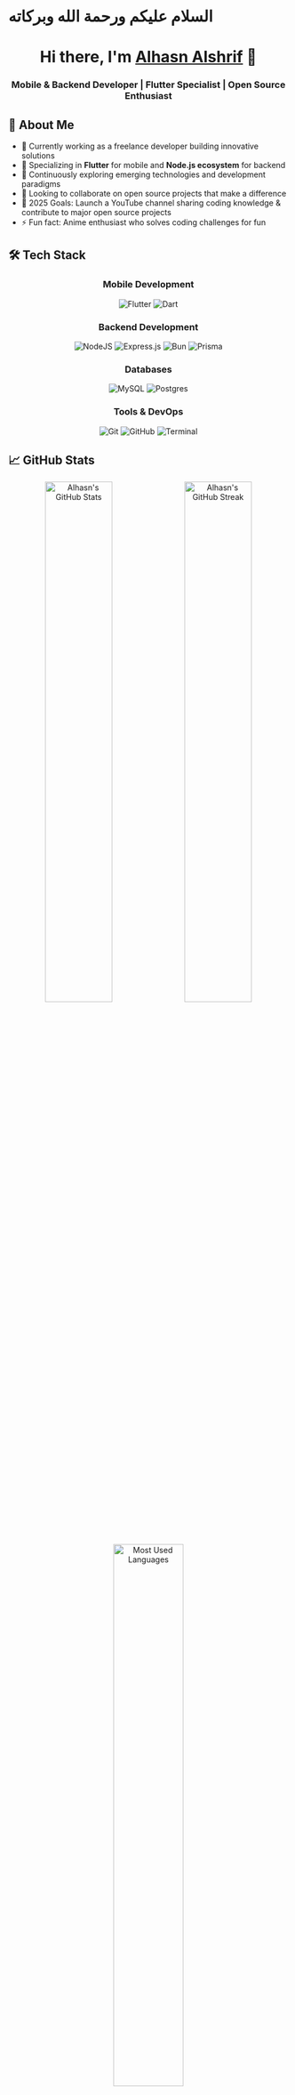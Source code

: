 # السلام عليكم ورحمة الله وبركاته

<div align="center">
  <h1>Hi there, I'm <a href="https://alhasn.vercel.app/" target="_blank">Alhasn Alshrif</a> 👋</h1>
  <h3>Mobile & Backend Developer | Flutter Specialist | Open Source Enthusiast</h3>
</div>

## 💫 About Me
- 🔭 Currently working as a freelance developer building innovative solutions
- 🚀 Specializing in **Flutter** for mobile and **Node.js ecosystem** for backend
- 🌱 Continuously exploring emerging technologies and development paradigms
- 🤝 Looking to collaborate on open source projects that make a difference
- 🥅 2025 Goals: Launch a YouTube channel sharing coding knowledge & contribute to major open source projects
- ⚡ Fun fact: Anime enthusiast who solves coding challenges for fun

## 🛠️ Tech Stack

<div align="center">

### Mobile Development
![Flutter](https://img.shields.io/badge/Flutter-%2302569B.svg?style=for-the-badge&logo=Flutter&logoColor=white)
![Dart](https://img.shields.io/badge/dart-%230175C2.svg?style=for-the-badge&logo=dart&logoColor=white)

### Backend Development
![NodeJS](https://img.shields.io/badge/node.js-6DA55F?style=for-the-badge&logo=node.js&logoColor=white)
![Express.js](https://img.shields.io/badge/express.js-%23404d59.svg?style=for-the-badge&logo=express&logoColor=%2361DAFB)
![Bun](https://img.shields.io/badge/Bun-%23000000.svg?style=for-the-badge&logo=bun&logoColor=white)
![Prisma](https://img.shields.io/badge/Prisma-3982CE?style=for-the-badge&logo=Prisma&logoColor=white)

### Databases
![MySQL](https://img.shields.io/badge/mysql-%2300f.svg?style=for-the-badge&logo=mysql&logoColor=white)
![Postgres](https://img.shields.io/badge/postgres-%23316192.svg?style=for-the-badge&logo=postgresql&logoColor=white)

### Tools & DevOps
![Git](https://img.shields.io/badge/git-%23F05033.svg?style=for-the-badge&logo=git&logoColor=white)
![GitHub](https://img.shields.io/badge/github-%23121011.svg?style=for-the-badge&logo=github&logoColor=white)
![Terminal](https://img.shields.io/badge/Terminal-%23054020?style=for-the-badge&logo=gnu-bash&logoColor=white)

</div>

## 📈 GitHub Stats

<div align="center">
  <img src="https://github-readme-stats.vercel.app/api?username=alhasnalshrif&show_icons=true&theme=tokyonight&hide_border=true&count_private=true" width="49%" alt="Alhasn's GitHub Stats"/>
  <img src="https://github-readme-streak-stats.herokuapp.com/?user=alhasnalshrif&theme=tokyonight&hide_border=true" width="49%" alt="Alhasn's GitHub Streak"/>
</div>
<div align="center">
  <img src="https://github-readme-stats.vercel.app/api/top-langs/?username=alhasnalshrif&theme=tokyonight&hide_border=true&layout=compact" width="50%" alt="Most Used Languages"/>
</div>

## 🔍 Featured Projects
<!-- You can add your top 2-3 pinned repositories here with descriptions -->
<div align="center">
  <a href="https://github.com/alhasnalshrif?tab=repositories">
    <img src="https://img.shields.io/badge/View%20All%20Projects-gray?style=for-the-badge&logo=github" alt="View All Projects"/>
  </a>
</div>

## 📫 Connect With Me

<div align="center">
  <a href="https://twitter.com/alhasnalshrif"><img src="https://img.shields.io/badge/Twitter-%231DA1F2.svg?style=for-the-badge&logo=Twitter&logoColor=white" alt="Twitter"/></a>
  <a href="https://t.me/alhasnalshrif"><img src="https://img.shields.io/badge/Telegram-2CA5E0?style=for-the-badge&logo=telegram&logoColor=white" alt="Telegram"/></a>
  <a href="https://www.instagram.com/alhasnalshrif/"><img src="https://img.shields.io/badge/Instagram-%23E4405F.svg?style=for-the-badge&logo=Instagram&logoColor=white" alt="Instagram"/></a>
  <a href="mailto:hassanaq98@gmail.com"><img src="https://img.shields.io/badge/Gmail-D14836?style=for-the-badge&logo=gmail&logoColor=white" alt="Gmail"/></a>
  <a href="https://linkedin.com/in/alhasnalshrif"><img src="https://img.shields.io/badge/linkedin-%230077B5.svg?style=for-the-badge&logo=linkedin&logoColor=white" alt="LinkedIn"/></a>
</div>

---

<div align="center">
  <i>"Whoever does good, whether male or female, and is a believer, We will surely bless them with a good life, and We will certainly reward them according to the best of their deeds."</i>
  
  <img src="https://komarev.com/ghpvc/?username=alhasnalshrif&label=Profile%20views&color=0e75b6&style=flat" alt="Profile views"/>
</div>
